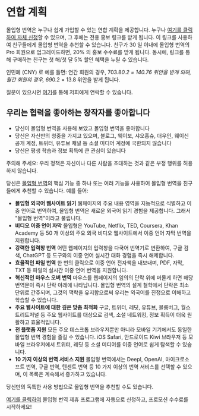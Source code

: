 # 연합 계획

몰입형 번역은 누구나 쉽게 가입할 수 있는 연합 계획을 제공합니다. 누구나 [여기를 클릭하여 자체 신청](https://immersive-translate.getrewardful.com)할 수 있으며, 그 후에는 전용 홍보 링크를 받게 됩니다. 이 링크를 사용하여 친구들에게 몰입형 번역을 추천할 수 있습니다. 친구가 30 일 이내에 몰입형 번역의 Pro 회원으로 업그레이드하면, 20% 의 홍보 수수료를 받게 됩니다. 동시에, 링크를 통해 구매하는 친구는 첫 해/첫 달 5% 할인 혜택을 누릴 수 있습니다.

인민폐 (CNY) 로 예를 들면: 연간 회원의 경우, 703.8*0.2 = 140.76 위안을 받게 되며, 월간 회원의 경우, 69*0.2 = 13.8 위안을 받게 됩니다.

질문이 있으시면 [여기](https://letterbird.co/immersivetranslate)를 통해 저희에게 연락할 수 있습니다.

## 우리는 협력을 좋아하는 창작자를 좋아합니다

- 당신이 몰입형 번역을 사용해 보았고 몰입형 번역을 좋아합니다
- 당신은 자신만의 청중을 가지고 있으며, 블로그, 웨이보, 샤오홍슈, 더우인, 웨이신 공개 계정, 트위터, 유튜브 채널 등 소셜 미디어 계정에 국한되지 않습니다
- 당신은 평생 학습과 정보 획득에 큰 관심이 있습니다

주의해 주세요: 우리 정책은 자신이나 다른 사람을 초대하는 것과 같은 부정 행위를 허용하지 않습니다.

당신은 [몰입형 번역](https://immersivetranslate.com/)의 핵심 기능 중 하나 또는 여러 기능을 사용하여 몰입형 번역을 친구들에게 추천할 수 있습니다. 예를 들어:

- **몰입형 외국어 웹사이트 읽기** 웹페이지의 주요 내용 영역을 지능적으로 식별하고 이중 언어로 번역하여, 몰입형 번역은 새로운 외국어 읽기 경험을 제공합니다. 그래서 "몰입형 번역"이라고 불립니다.
- **비디오 이중 언어 자막** 몰입형은 YouTube, Netflix, TED, Coursera, Khan Academy 등 50 개 이상의 주요 외국 비디오 웹사이트에서 이중 언어 자막 번역을 지원합니다.
- **강력한 입력창 번역** 어떤 웹페이지의 입력창을 다국어 번역기로 변환하여, 구글 검색, ChatGPT 등 도구와의 이중 언어 실시간 대화 경험을 즉시 해제합니다.
- **효율적인 파일 번역** 한 번의 클릭으로 이중 언어 전자책을 내보내며, PDF, 자막, TXT 등 파일의 실시간 이중 언어 번역을 지원합니다.
- **혁신적인 마우스 오버 번역** 마우스를 웹페이지의 임의의 단락 위에 머물게 하면 해당 번역문이 즉시 단락 아래에 나타납니다. 몰입형 번역의 설계 철학에서 단락은 최소 단위로 간주되며, 그것의 맥락을 유지함으로써 우리는 외국어를 진정으로 이해하고 학습할 수 있습니다.
- **주요 웹사이트에 대한 깊은 맞춤 최적화** 구글, 트위터, 레딧, 유튜브, 블룸버그, 월스트리트저널 등 주요 웹사이트를 대상으로 검색, 소셜 네트워킹, 정보 획득이 더욱 원활하고 효율적입니다.
- **전 플랫폼 지원** 모든 주요 데스크톱 브라우저뿐만 아니라 모바일 기기에서도 동일한 몰입형 번역 경험을 즐길 수 있습니다. iOS Safari, 안드로이드 Kiwi 브라우저 등 모바일 브라우저에서 트위터, 레딧 등 소셜 미디어를 이중 언어로 쉽게 탐색할 수 있습니다.
- **10 가지 이상의 번역 서비스 지원** 몰입형 번역에서는 Deepl, OpenAI, 마이크로소프트 번역, 구글 번역, 텐센트 번역 등 10 가지 이상의 번역 서비스를 선택할 수 있으며, 이 목록은 계속해서 증가하고 있습니다.

당신만의 독특한 사용 방법으로 몰입형 번역을 추천할 수도 있습니다.

[여기를 클릭하여](https://immersive-translate.getrewardful.com) 몰입형 번역 제휴 프로그램에 자동으로 신청하고, 프로모션 수수료를 시작하세요!
